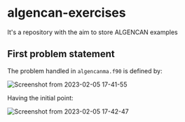 # algencan-exercises
It's a repository with the aim to store ALGENCAN examples

## First problem statement
The problem handled in `algencanma.f90` is defined by:

![Screenshot from 2023-02-05 17-41-55](https://user-images.githubusercontent.com/47460478/216844723-512a8f74-a48e-428f-a23f-309e76293e1e.png)

Having the initial point:

![Screenshot from 2023-02-05 17-42-47](https://user-images.githubusercontent.com/47460478/216844753-b566254a-8e50-4bb7-9455-e18914e6fbdd.png)
